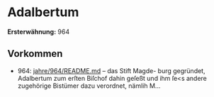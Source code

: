 # Adalbertum

**Ersterwähnung:** 964

## Vorkommen
- 964: [jahre/964/README.md](../jahre/964/README.md) – das Stift Magde-
burg gegründet, Adalbertum zum erſten Biſchof dahin
geſeßt und ihm ſe<s andere zugehörige Bistümer dazu
verordnet, nämlih M...
